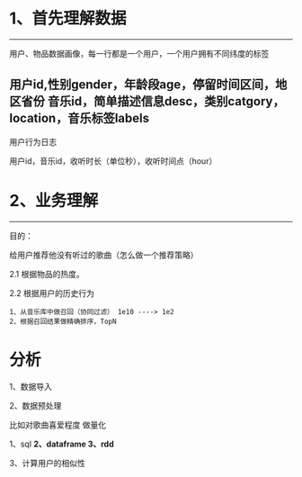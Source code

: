 # 1、首先理解数据

---

用户、物品数据画像，每一行都是一个用户，一个用户拥有不同纬度的标签

用户id,性别gender，年龄段age，停留时间区间，地区省份
音乐id，简单描述信息desc，类别catgory，location，音乐标签labels
---
用户行为日志

用户id，音乐id，收听时长（单位秒），收听时间点（hour）

# 2、业务理解

---
目的：

给用户推荐他没有听过的歌曲（怎么做一个推荐策略）

2.1 根据物品的热度。

2.2 根据用户的历史行为

    1、从音乐库中做召回（协同过滤） 1e10 ----> 1e2
    2、根据召回结果做精确排序，TopN


# 分析

1、数据导入

2、数据预处理

比如对歌曲喜爱程度 做量化

1、sql **2、dataframe 3、rdd**

3、计算用户的相似性

